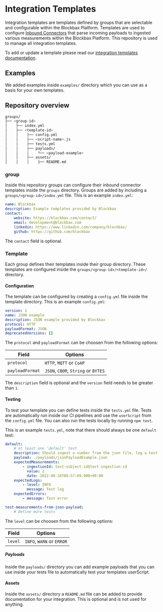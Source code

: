 # Integration Templates

Integration templates are templates defined by groups that are selectable and configurable within the Blockbax Platform. Templates are used to configure [Inbound Connectors](https://blockbax.com/docs/integrations/#inbound-connectors) that parse incoming payloads to ingested various measurements within the Blockbax Platform. This repository is used to manage all integration templates.

To add or update a template please read our [integration templates documentation](https://blockbax.com/docs/integrations/integration-templates#creating-or-updating-integration-templates).

## Examples

We added examples inside `examples/` directory which you can use as a basis for your own templates.

## Repository overview

```bash
groups/
├── <group-id>
│    ├── index.yml
│    ├── <template-id>
│    │    ├── config.yml
│    │    ├── <script-name>.js
│    │    ├── tests.yml
│    │    ├── payloads/
│    │    │    └── <payload-example>
│    │    ├── assets/
│    │    │    ├── README.md
```

### group

Inside this repository groups can configure their inbound connector templates inside the `groups` directory. Groups are added by including a `groups/<group-id>/index.yml` file. This is an example `index.yml`:

```yml
name: Blockbax
description: Example templates provided by Blockbax
contact:
    website: https://blockbax.com/contact/
    email: development@blockbax.com
    linkedin: https://www.linkedin.com/company/blockbax/
    github: https://github.com/blockbax
```

The `contact` field is optional. 

### Template

Each group defines their templates inside their group directory. These templates are configured inside the `groups/<group-id>/<template-id>/` directory.

#### Configuration

The template can be configured by creating a `config.yml` file inside the template directory. This is an example `config.yml`:

```yaml
version: 1
name: JSON example
description: JSON example provided by Blockbax
protocol: HTTP
payloadFormat: JSON
deprecatedVersions: []
```

The `protocol` and `payloadFormat` can be choosen from the following options:

| Field           | Options                             |
| --------------- | ----------------------------------- |
| `protocol`      | `HTTP`, `MQTT` or `CoAP`            |
| `payloadFormat` | `JSON`, `CBOR`, `String` or `BYTES` |

The `description` field is optional and the `version` field needs to be greater than `1`.

#### Testing

To test your template you can define tests inside the `tests.yml` file. Tests are automatically run inside our CI pipelines and use the `userScript` from the `config.yml` file. You can also run the tests locally by running `npm test`.

This is an example `tests.yml`, note that there should always be one `default` test:

```yaml
default:
    # at least one 'default' test
    description: Should ingest a number from the json file, log a test INFO message and log a test error
    payload: ./payloads/jsonPayloadExample.json
    expectedMeasurements:
        - ingestionId: test-subject-id$test-ingestion-id
          value: 2
          date: 2022-08-16T08:57:09.000+00:00
    expectedLogs:
        - level: INFO
          message: Test log
    expectedErrors:
        - message: Test error

test-measurements-from-json-payload:
    # Define more tests
```

The `level` can be choosen from the following options:

| Field        | Options                   |
| ------------ | ------------------------- |
| `level`      | `INFO`, `WARN` or `ERROR` |

##### Payloads

Inside the `payloads/` directory you can add example payloads that you can use inside your tests file to automatically test your templates userScript.

#### Assets

Inside the `assets/` directory a `README.md` file can be added to provide documentation for your integration. This is optional and is not used for anything.
